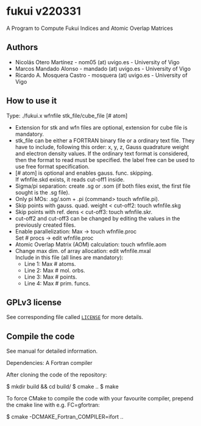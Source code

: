# fukui v220331
A Program to Compute Fukui Indices and Atomic Overlap Matrices

## Authors
  - Nicolás Otero Martínez     -     nom05 (at) uvigo.es - University of Vigo
  - Marcos Mandado Alonso      -   mandado (at) uvigo.es - University of Vigo
  - Ricardo A. Mosquera Castro -  mosquera (at) uvigo.es - University of Vigo

## How to use it
Type: ./fukui.x wfnfile stk\_file/cube\_file [# atom]
 - Extension for stk and wfn files are optional, extension for cube file is mandatory.
 - stk\_file can be either a FORTRAN binary file or a ordinary text file.
   They have to include, following this order: x, y, z, Gauss quadrature weight and electron density values.
   If the ordinary text format is considered, then the format to read must be specified. the label free can be used to use free format specification.
 - [# atom] is optional and enables gauss. func. skipping.                                                                                                                          
   If wfnfile.skd exists, it reads cut-off1 inside.
 - Sigma/pi separation: create .sg or .som (if both files exist, the first file sought is the .sg file).                                                                            
 - Only pi MOs: .sg/.som + .pi (command> touch wfnfile.pi).                                                                                                                         
 - Skip points with gauss. quad. weight < cut-off2: touch wfnfile.skg                                                                                                               
 - Skip points with ref. dens < cut-off3: touch wfnfile.skr.                                                                                                                        
 - cut-off2 and cut-off3 can be changed by editing the values in the previously created files.
 - Enable parallelization: Max         -> touch wfnfile.proc                                                                                                                          
                           Set # procs -> edit  wfnfile.proc                                                                                                                          
 - Atomic Overlap Matrix (AOM) calculation: touch wfnfile.aom                                                                                                                       
 - Change max dim. of array allocation: edit  wfnfile.mxal                                                                                                                          
   Include in this file (all lines are mandatory):                                                                                                                                  
   - Line 1: Max # atoms.                                                                                                                                                      
   - Line 2: Max #    mol. orbs.                                                                                                                                               
   - Line 3: Max # points.                                                                                                                                                     
   - Line 4: Max # prim. funcs.

## GPLv3 license
See corresponding file called [`LICENSE`](LICENSE) for more details.

## Compile the code
See manual for detailed information.

Dependencies: A Fortran compiler

After cloning the code of the repository:

 $ mkdir build && cd build/
 $ cmake ..
 $ make

To force CMake to compile the code with your favourite compiler, prepend the cmake line 
   with e.g. FC=gfortran:

 $ cmake -DCMAKE\_Fortran\_COMPILER=ifort ..

